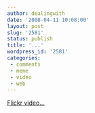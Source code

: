 ```yaml
---
author: dealingwith
date: '2008-04-11 10:08:00'
layout: post
slug: '2581'
status: publish
title: '...'
wordpress_id: '2581'
categories:
 - comments
 - meme
 - video
 - web
---
```


[Flickr video...][1]

   [1]: http://www.flickr.com/photos/dorkmaster/2401700341/page2/#comment72157604486791585

